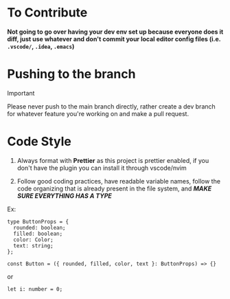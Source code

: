 # To Contribute

**Not going to go over having your dev env set up because everyone
does it diff, just use whatever and don't commit your local editor config files (i.e. `.vscode/`, `.idea`, `.emacs`)**

# Pushing to the branch

> [!IMPORTANT]
> Please never push to the main branch directly, rather create a dev branch for whatever feature you're working on and make a pull request.

# Code Style

1. Always format with **Prettier** as this project is prettier enabled, if you don't have the plugin you can install it through vscode/nvim

2. Follow good coding practices, have readable variable names, follow the code organizing that is already present in the file system, and ***MAKE SURE EVERYTHING HAS A TYPE***

Ex: 
```tsx
type ButtonProps = {
  rounded: boolean;
  filled: boolean;
  color: Color;
  text: string;
};

const Button = ({ rounded, filled, color, text }: ButtonProps) => {}
```

or 
```tsx
let i: number = 0;
```
